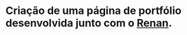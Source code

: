 # Criação de uma página de portfólio desenvolvida junto com o [Renan](https://github.com/RenanJPaula).

